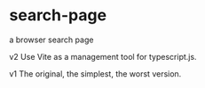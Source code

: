 # search-page
a browser search page

v2
Use Vite as a management tool for typescript.js.

v1
The original, the simplest, the worst version.
